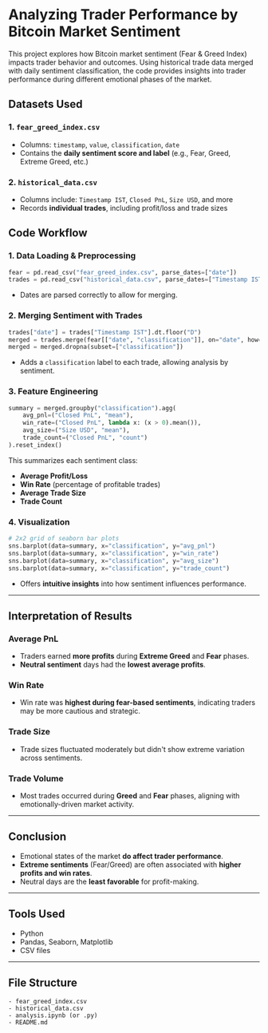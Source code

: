 # Analyzing Trader Performance by Bitcoin Market Sentiment

This project explores how Bitcoin market sentiment (Fear & Greed Index) impacts trader behavior and outcomes. Using historical trade data merged with daily sentiment classification, the code provides insights into trader performance during different emotional phases of the market.


##  Datasets Used

### 1. `fear_greed_index.csv`
- Columns: `timestamp`, `value`, `classification`, `date`
- Contains the **daily sentiment score and label** (e.g., Fear, Greed, Extreme Greed, etc.)

### 2. `historical_data.csv`
- Columns include: `Timestamp IST`, `Closed PnL`, `Size USD`, and more
- Records **individual trades**, including profit/loss and trade sizes



## Code Workflow

### 1. Data Loading & Preprocessing
```python
fear = pd.read_csv("fear_greed_index.csv", parse_dates=["date"])
trades = pd.read_csv("historical_data.csv", parse_dates=["Timestamp IST"], dayfirst=True)
```
- Dates are parsed correctly to allow for merging.

### 2. Merging Sentiment with Trades
```python
trades["date"] = trades["Timestamp IST"].dt.floor("D")
merged = trades.merge(fear[["date", "classification"]], on="date", how="left")
merged = merged.dropna(subset=["classification"])
```
- Adds a `classification` label to each trade, allowing analysis by sentiment.

### 3. Feature Engineering
```python
summary = merged.groupby("classification").agg(
    avg_pnl=("Closed PnL", "mean"),
    win_rate=("Closed PnL", lambda x: (x > 0).mean()),
    avg_size=("Size USD", "mean"),
    trade_count=("Closed PnL", "count")
).reset_index()
```
This summarizes each sentiment class:
- **Average Profit/Loss**
- **Win Rate** (percentage of profitable trades)
- **Average Trade Size**
- **Trade Count**

### 4. Visualization
```python
# 2x2 grid of seaborn bar plots
sns.barplot(data=summary, x="classification", y="avg_pnl")
sns.barplot(data=summary, x="classification", y="win_rate")
sns.barplot(data=summary, x="classification", y="avg_size")
sns.barplot(data=summary, x="classification", y="trade_count")
```
- Offers **intuitive insights** into how sentiment influences performance.

---

##  Interpretation of Results

###  Average PnL
- Traders earned **more profits** during **Extreme Greed** and **Fear** phases.
- **Neutral sentiment** days had the **lowest average profits**.

###  Win Rate
- Win rate was **highest during fear-based sentiments**, indicating traders may be more cautious and strategic.

###  Trade Size
- Trade sizes fluctuated moderately but didn't show extreme variation across sentiments.

###  Trade Volume
- Most trades occurred during **Greed** and **Fear** phases, aligning with emotionally-driven market activity.

---

##  Conclusion

- Emotional states of the market **do affect trader performance**.
- **Extreme sentiments** (Fear/Greed) are often associated with **higher profits and win rates**.
- Neutral days are the **least favorable** for profit-making.

---

##  Tools Used
- Python
- Pandas, Seaborn, Matplotlib
- CSV files

---

##  File Structure
```
- fear_greed_index.csv
- historical_data.csv
- analysis.ipynb (or .py)
- README.md
```
